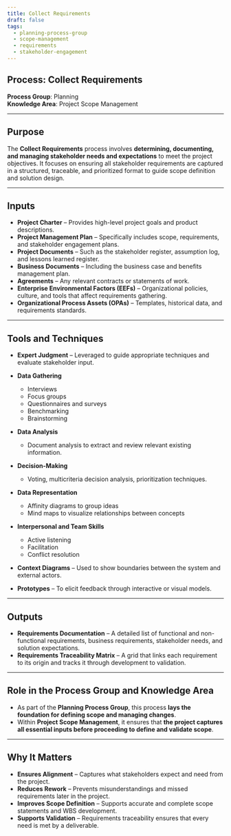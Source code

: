 ```yaml
---
title: Collect Requirements  
draft: false  
tags:  
  - planning-process-group  
  - scope-management  
  - requirements  
  - stakeholder-engagement  
---
```


## Process: Collect Requirements

**Process Group**: Planning  
**Knowledge Area**: Project Scope Management  

---

## Purpose

The **Collect Requirements** process involves **determining, documenting, and managing stakeholder needs and expectations** to meet the project objectives. It focuses on ensuring all stakeholder requirements are captured in a structured, traceable, and prioritized format to guide scope definition and solution design.

---

## Inputs

- **Project Charter** – Provides high-level project goals and product descriptions.
- **Project Management Plan** – Specifically includes scope, requirements, and stakeholder engagement plans.
- **Project Documents** – Such as the stakeholder register, assumption log, and lessons learned register.
- **Business Documents** – Including the business case and benefits management plan.
- **Agreements** – Any relevant contracts or statements of work.
- **Enterprise Environmental Factors (EEFs)** – Organizational policies, culture, and tools that affect requirements gathering.
- **Organizational Process Assets (OPAs)** – Templates, historical data, and requirements standards.

---

## Tools and Techniques

- **Expert Judgment** – Leveraged to guide appropriate techniques and evaluate stakeholder input.
- **Data Gathering**  
  - Interviews  
  - Focus groups  
  - Questionnaires and surveys  
  - Benchmarking  
  - Brainstorming  

- **Data Analysis**  
  - Document analysis to extract and review relevant existing information.

- **Decision-Making**  
  - Voting, multicriteria decision analysis, prioritization techniques.

- **Data Representation**  
  - Affinity diagrams to group ideas  
  - Mind maps to visualize relationships between concepts  

- **Interpersonal and Team Skills**  
  - Active listening  
  - Facilitation  
  - Conflict resolution  

- **Context Diagrams** – Used to show boundaries between the system and external actors.

- **Prototypes** – To elicit feedback through interactive or visual models.

---

## Outputs

- **Requirements Documentation** – A detailed list of functional and non-functional requirements, business requirements, stakeholder needs, and solution expectations.
- **Requirements Traceability Matrix** – A grid that links each requirement to its origin and tracks it through development to validation.

---

## Role in the Process Group and Knowledge Area

- As part of the **Planning Process Group**, this process **lays the foundation for defining scope and managing changes**.
- Within **Project Scope Management**, it ensures that **the project captures all essential inputs before proceeding to define and validate scope**.

---

## Why It Matters

- **Ensures Alignment** – Captures what stakeholders expect and need from the project.
- **Reduces Rework** – Prevents misunderstandings and missed requirements later in the project.
- **Improves Scope Definition** – Supports accurate and complete scope statements and WBS development.
- **Supports Validation** – Requirements traceability ensures that every need is met by a deliverable.
